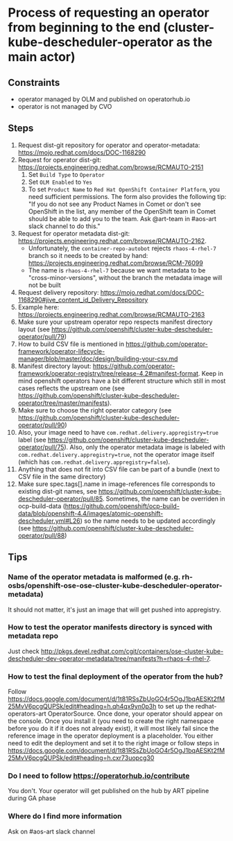# Process of requesting an operator from beginning to the end (cluster-kube-descheduler-operator as the main actor)

## Constraints
- operator managed by OLM and published on operatorhub.io
- operator is not managed by CVO

## Steps

1. Request dist-git repository for operator and operator-metadata: https://mojo.redhat.com/docs/DOC-1168290
  1. Request for operator dist-git: https://projects.engineering.redhat.com/browse/RCMAUTO-2151
      1. Set `Build Type` to `Operator`
      1. Set `OLM Enabled` to `Yes`
      1. To set `Product Name` to `Red Hat OpenShift Container Platform`, you need sufficient permissions. The form also provides the following tip: "If you do not see any Product Names in Comet or don't see OpenShift in the list, any member of the OpenShift team in Comet should be able to add you to the team. Ask @art-team in #aos-art slack channel to do this."
  1. Request for operator metadata dist-git: https://projects.engineering.redhat.com/browse/RCMAUTO-2162.
     - Unfortunately, the `container-repo-autobot` rejects `rhaos-4-rhel-7` branch so it needs to be created by hand: https://projects.engineering.redhat.com/browse/RCM-76099
     - The name is `rhaos-4-rhel-7` because we want metadata to be "cross-minor-versions", without the branch the metadata image will not be built
1. Request delivery repository: https://mojo.redhat.com/docs/DOC-1168290#jive_content_id_Delivery_Repository
  1. Example here: https://projects.engineering.redhat.com/browse/RCMAUTO-2163
1. Make sure your upstream operator repo respects manifest directory layout (see https://github.com/openshift/cluster-kube-descheduler-operator/pull/79)
  1. How to build CSV file is mentioned in https://github.com/operator-framework/operator-lifecycle-manager/blob/master/doc/design/building-your-csv.md
  1. Manifest directory layout: https://github.com/operator-framework/operator-registry/tree/release-4.2#manifest-format.
     Keep in mind openshift operators have a bit different structure which still in most cases reflects the upstream one (see https://github.com/openshift/cluster-kube-descheduler-operator/tree/master/manifests).
  1. Make sure to choose the right operator category (see https://github.com/openshift/cluster-kube-descheduler-operator/pull/90)
  1. Also, your image need to have `com.redhat.delivery.appregistry=true` label (see https://github.com/openshift/cluster-kube-descheduler-operator/pull/75).
     Also, only the operator metadata image is labeled with `com.redhat.delivery.appregistry=true`, not the operator image itself (which has `com.redhat.delivery.appregistry=false`).
  1. Anything that does not fit into CSV file can be part of a bundle (next to CSV file in the same directory)
  1. Make sure spec.tags[].name in image-references file corresponds to existing dist-git names, see https://github.com/openshift/cluster-kube-descheduler-operator/pull/85.
     Sometimes, the name can be overriden in ocp-build-data (https://github.com/openshift/ocp-build-data/blob/openshift-4.4/images/atomic-openshift-descheduler.yml#L26) so
     the name needs to be updated accordingly (see https://github.com/openshift/cluster-kube-descheduler-operator/pull/88)

## Tips

### Name of the operator metadata is malformed (e.g. rh-osbs/openshift-ose-ose-cluster-kube-descheduler-operator-metadata)

It should not matter, it's just an image that will get pushed into appregistry.

### How to test the operator manifests directory is synced with metadata repo

Just check http://pkgs.devel.redhat.com/cgit/containers/ose-cluster-kube-descheduler-dev-operator-metadata/tree/manifests?h=rhaos-4-rhel-7.

### How to test the final deployment of the operator from the hub?

Follow https://docs.google.com/document/d/1t81RSsZbUoGO4r5OgJ1bqAESKt2fM25MvV6pcgQUPSk/edit#heading=h.qh4qx9yn0p3h to set up the redhat-operators-art OperatorSource.
Once done, your operator should appear on the console. Once you install it (you need to create the right namespace before you do it if it does not already exist), it will most likely fail since the reference image in the operator deployment is a placeholder.
You either need to edit the deployment and set it to the right image or follow steps in https://docs.google.com/document/d/1t81RSsZbUoGO4r5OgJ1bqAESKt2fM25MvV6pcgQUPSk/edit#heading=h.cxr73uopcg30

### Do I need to follow https://operatorhub.io/contribute

You don't. Your operator will get published on the hub by ART pipeline during GA phase

### Where do I find more information

Ask on #aos-art slack channel
